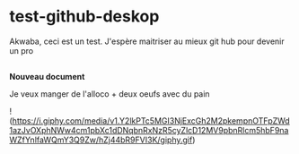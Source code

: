 # test-github-deskop

Akwaba, ceci est un test. J'espère maitriser au mieux git hub pour devenir un pro
 
##
**Nouveau document**

Je veux manger de l'alloco + deux oeufs avec du pain 

!(https://i.giphy.com/media/v1.Y2lkPTc5MGI3NjExcGh2M2pkempnOTFpZWd1azJvOXphNWw4cm1pbXc1dDNqbnRxNzR5cyZlcD12MV9pbnRlcm5hbF9naWZfYnlfaWQmY3Q9Zw/hZj44bR9FVI3K/giphy.gif)

